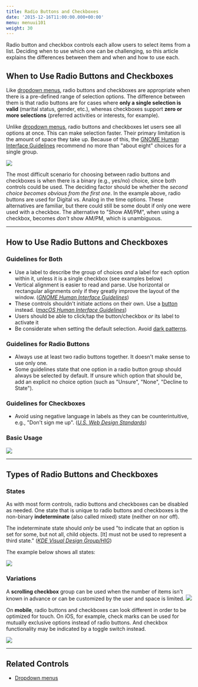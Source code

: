 ```yaml
---
title: Radio Buttons and Checkboxes
date: '2015-12-16T11:00:00.000+00:00'
menu: menuui101
weight: 30
---
```


Radio button and checkbox controls each allow users to select items from a list. Deciding when to use which one can be challenging, so this article explains the differences between them and when and how to use each. 

## When to Use Radio Buttons and Checkboxes

Like [dropdown menus](../dropdown/), radio buttons and checkboxes are appropriate when there is a pre-defined range of selection options. The difference between them is that radio buttons are for cases where **only a single selection is valid** (marital status, gender, etc.), whereas checkboxes support **zero or more selections** (preferred activities or interests, for example).

Unlike [dropdown menus](../dropdown/), radio buttons and checkboxes let users see all options at once. This can make selection faster. Their primary limitation is the amount of space they take up. Because of this, the [GNOME Human Interface Guidelines](https://developer.gnome.org/hig/stable/radio-buttons.html.en) recommend no more than "about eight" choices for a single group.

![](//media.balsamiq.com/img/support/tutorials/ui101/date-time-radio-checkbox.png)

The most difficult scenario for choosing between radio buttons and checkboxes is when there is a binary (e.g., yes/no) choice, since both controls could be used. The deciding factor should be whether the *second choice becomes obvious from the first one*. In the example above, radio buttons are used for Digital vs. Analog in the time options. These alternatives are familiar, but there could still be some doubt if only one were used with a checkbox. The alternative to "Show AM/PM", when using a checkbox, becomes *don't* show AM/PM, which is unambiguous.


---

## How to Use Radio Buttons and Checkboxes

### Guidelines for Both

* Use a label to describe the group of choices *and* a label for each option within it, unless it is a single checkbox (see examples below)
* Vertical alignment is easier to read and parse. Use horizontal or rectangular alignments only if they greatly improve the layout of the window. ([*GNOME Human Interface Guidelines*](https://developer.gnome.org/hig/stable/check-boxes.html.en))
* These controls shouldn't initiate actions on their own. Use a [button](../buttons/) instead. ([*macOS Human Interface Guidelines*](https://developer.apple.com/macos/human-interface-guidelines/buttons/radio-buttons/))
* Users should be able to click/tap the button/checkbox *or* its label to activate it
* Be considerate when setting the default selection. Avoid [dark patterns](https://darkpatterns.org/).

### Guidelines for Radio Buttons

* Always use at least two radio buttons together. It doesn't make sense to use only one.
* Some guidelines state that one option in a radio button group should always be selected by default. If unsure which option that should be, add an explicit no choice option (such as "Unsure", "None", "Decline to State").

### Guidelines for Checkboxes

* Avoid using negative language in labels as they can be counterintuitive, e.g., "Don't sign me up". ([*U.S. Web Design Standards*](https://standards.usa.gov/components/form-controls/#checkboxes))

### Basic Usage

![](//media.balsamiq.com/img/support/tutorials/ui101/radio-checkbox.png)

---

## Types of Radio Buttons and Checkboxes

### States

As with most form controls, radio buttons and checkboxes can be disabled as needed. One state that is unique to radio buttons and checkboxes is the non-binary **indeterminate** (also called mixed) state (neither on nor off).

The indeterminate state should *only* be used "to indicate that an option is set for some, but not all, child objects. [It] must not be used to represent a third state." ([*KDE Visual Design Group/HIG*](https://community.kde.org/KDE_Visual_Design_Group/HIG/CheckBox))

The example below shows all states:

![](//media.balsamiq.com/img/support/tutorials/ui101/radio-checkbox-states.png)


### Variations

A **scrolling checkbox** group can be used when the number of items isn't known in advance or can be customized by the user and space is limited.
![](//media.balsamiq.com/img/support/tutorials/ui101/radio-checkbox-scrolling-checkbox.png)

On **mobile**, radio buttons and checkboxes can look different in order to be optimized for touch. On iOS, for example, check marks can be used for mutually exclusive options instead of radio buttons. And checkbox functionality may be indicated by a toggle switch instead.

![](//media.balsamiq.com/img/support/tutorials/ui101/radio-checkbox-mobile-variations.png)

---

## Related Controls 

* [Dropdown menus](../dropdown/)
